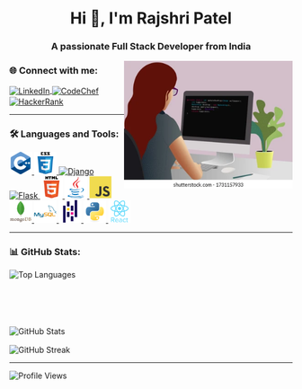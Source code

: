 <h1 align="center">Hi 👋, I'm Rajshri Patel</h1>
<h3 align="center">A passionate Full Stack Developer from India </h3>

<img align="right" alt="Coding" width="300" src="https://github.com/RajshriPatel1691/Firstproject/blob/main/img.png">
<!-- <img align="right" alt="Coding Girl" width="300" src="https://img.freepik.com/free-vector/programmer-concept-illustration_114360-2284.jpg"> -->
<!-- <img align="right" alt="Coding Girl" width="300" src="https://cdn.dribbble.com/users/1162077/screenshots/3848914/programmer.gif">
 -->


<!-- - 🔭 I’m currently working on **Web & AI projects**
- 🌱 I’m currently learning **Next.js & Data Science**
- 💬 Ask me about **Python, JavaScript, React, Flask**
- 📫 How to reach me: **rajshripatel2001@gmail.com**
- ⚡ Fun fact: *I debug better at midnight! 🌙*

--->

### 🌐 Connect with me: ###

<p align="left">
  <a href="https://www.linkedin.com/in/rajshri-patel-8170662b4" target="blank">
    <img align="center" src="https://raw.githubusercontent.com/rahuldkjain/github-profile-readme-generator/master/src/images/icons/Social/linked-in-alt.svg" alt="LinkedIn" height="30" width="40" />
  </a>
  <a href="https://www.codechef.com/users/rajshripatel20" target="blank">
    <img align="center" src="https://cdn.jsdelivr.net/npm/simple-icons@3.1.0/icons/codechef.svg" alt="CodeChef" height="30" width="40" />
  </a>
  <a href="https://www.hackerrank.com/rajshripatel2001" target="blank">
    <img align="center" src="https://raw.githubusercontent.com/rahuldkjain/github-profile-readme-generator/master/src/images/icons/Social/hackerrank.svg" alt="HackerRank" height="30" width="40" />
  </a>
</p>

---

### 🛠️ Languages and Tools: ###

<p align="left">
  <a href="https://www.w3schools.com/cpp/" target="_blank" rel="noreferrer">
    <img src="https://raw.githubusercontent.com/devicons/devicon/master/icons/cplusplus/cplusplus-original.svg" alt="C++" width="40" height="40" />
  </a>
  <a href="https://www.w3schools.com/css/" target="_blank" rel="noreferrer">
    <img src="https://raw.githubusercontent.com/devicons/devicon/master/icons/css3/css3-original-wordmark.svg" alt="CSS" width="40" height="40" />
  </a>
  <a href="https://www.djangoproject.com/" target="_blank" rel="noreferrer">
    <img src="https://cdn.worldvectorlogo.com/logos/django.svg" alt="Django" width="40" height="40" />
  </a>
  <a href="https://flask.palletsprojects.com/" target="_blank" rel="noreferrer">
    <img src="https://www.vectorlogo.zone/logos/pocoo_flask/pocoo_flask-icon.svg" alt="Flask" width="40" height="40" />
  </a>
  <a href="https://www.w3.org/html/" target="_blank" rel="noreferrer">
    <img src="https://raw.githubusercontent.com/devicons/devicon/master/icons/html5/html5-original-wordmark.svg" alt="HTML" width="40" height="40" />
  </a>
  <a href="https://www.java.com" target="_blank" rel="noreferrer">
    <img src="https://raw.githubusercontent.com/devicons/devicon/master/icons/java/java-original.svg" alt="Java" width="40" height="40" />
  </a>
  <a href="https://developer.mozilla.org/en-US/docs/Web/JavaScript" target="_blank" rel="noreferrer">
    <img src="https://raw.githubusercontent.com/devicons/devicon/master/icons/javascript/javascript-original.svg" alt="JavaScript" width="40" height="40" />
  </a>
  <a href="https://www.mongodb.com/" target="_blank" rel="noreferrer">
    <img src="https://raw.githubusercontent.com/devicons/devicon/master/icons/mongodb/mongodb-original-wordmark.svg" alt="MongoDB" width="40" height="40" />
  </a>
  <a href="https://www.mysql.com/" target="_blank" rel="noreferrer">
    <img src="https://raw.githubusercontent.com/devicons/devicon/master/icons/mysql/mysql-original-wordmark.svg" alt="MySQL" width="40" height="40" />
  </a>
  <a href="https://pandas.pydata.org/" target="_blank" rel="noreferrer">
    <img src="https://raw.githubusercontent.com/devicons/devicon/2ae2a900d2f041da66e950e4d48052658d850630/icons/pandas/pandas-original.svg" alt="Pandas" width="40" height="40" />
  </a>
  <a href="https://www.python.org" target="_blank" rel="noreferrer">
    <img src="https://raw.githubusercontent.com/devicons/devicon/master/icons/python/python-original.svg" alt="Python" width="40" height="40" />
  </a>
  <a href="https://reactjs.org/" target="_blank" rel="noreferrer">
    <img src="https://raw.githubusercontent.com/devicons/devicon/master/icons/react/react-original-wordmark.svg" alt="React" width="40" height="40" />
  </a>
</p>

---

### 📊 GitHub Stats: ###

<p>
  <img align="left" src="https://github-readme-stats.vercel.app/api/top-langs?username=rajshripatel1691&show_icons=true&locale=en&layout=compact" alt="Top Languages" />
</p>

<br><br><br><br><br>

<p>
  <img align="center" src="https://github-readme-stats.vercel.app/api?username=rajshripatel1691&show_icons=true&locale=en" alt="GitHub Stats" />
</p>

<p>
  <img align="center" src="https://github-readme-streak-stats.herokuapp.com/?user=rajshripatel1691&" alt="GitHub Streak" />
</p>

---

<p align="left">
  <img src="https://komarev.com/ghpvc/?username=rajshripatel1691&label=Profile%20views&color=0e75b6&style=flat" alt="Profile Views" />
</p>
